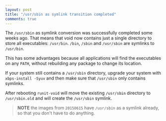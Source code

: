 ```yaml
---
layout: post
title: "/usr/sbin as symlink transition completed"
comments: true
---
```


The `/usr/sbin` as symlink conversion was successfully completed some weeks ago.
That means that void now contains just a single directory to store all executables:
`/usr/bin`. `/bin`, `/sbin` and `/usr/sbin` are symlinks to `/usr/bin`.

This has some advantages because all applications will find the executables on any
`PATH`, without rebuilding any package to change its location.

If your system still contains a `/usr/sbin` directory, upgrade your system with
`xbps-install -Syuv` and then make sure that `/usr/sbin` only contains symlinks.

After rebooting `runit-void` will move the existing `/usr/sbin` directory to `/usr/sbin.old`
and will create the `/usr/sbin` symlink.

> **NOTE** the images from `20150615` have `/usr/sbin` as a symlink already, so that you
don't have to do anything.
